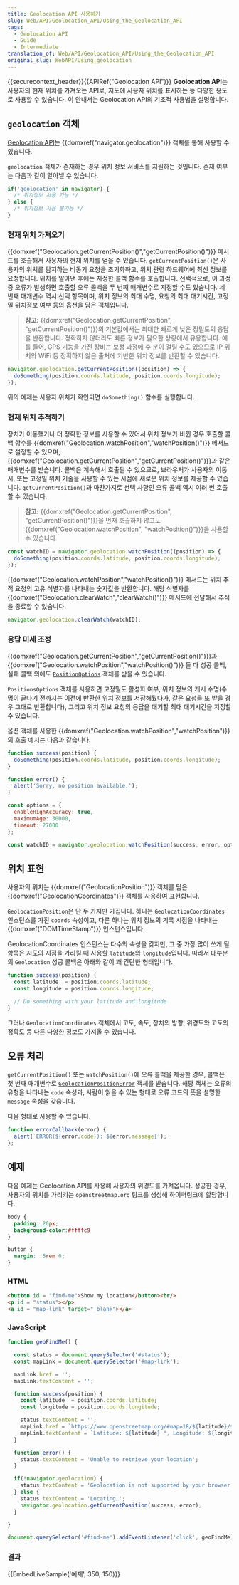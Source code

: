 ```yaml
---
title: Geolocation API 사용하기
slug: Web/API/Geolocation_API/Using_the_Geolocation_API
tags:
  - Geolocation API
  - Guide
  - Intermediate
translation_of: Web/API/Geolocation_API/Using_the_Geolocation_API
original_slug: WebAPI/Using_geolocation
---
```

{{securecontext_header}}{{APIRef("Geolocation API")}}
**Geolocation API**는 사용자의 현재 위치를 가져오는 API로, 지도에 사용자 위치를 표시하는 등 다양한 용도로 사용할 수 있습니다. 이 안내서는 Geolocation API의 기초적 사용법을 설명합니다.

## `geolocation` 객체

[Geolocation API](/ko/docs/Web/API/Geolocation_API)는 {{domxref("navigator.geolocation")}} 객체를 통해 사용할 수 있습니다.

`geolocation` 객체가 존재하는 경우 위치 정보 서비스를 지원하는 것입니다. 존재 여부는 다음과 같이 알아낼 수 있습니다.

```js
if('geolocation' in navigator) {
  /* 위치정보 사용 가능 */
} else {
  /* 위치정보 사용 불가능 */
}
```

### 현재 위치 가져오기

{{domxref("Geolocation.getCurrentPosition()","getCurrentPosition()")}} 메서드를 호출해서 사용자의 현재 위치를 얻을 수 있습니다. `getCurrentPosition()`은 사용자의 위치를 탐지하는 비동기 요청을 초기화하고, 위치 관련 하드웨어에 최신 정보를 요청합니다. 위치를 알아낸 후에는 지정한 콜백 함수를 호출합니다. 선택적으로, 이 과정 중 오류가 발생하면 호출할 오류 콜백을 두 번째 매개변수로 지정할 수도 있습니다. 세 번째 매개변수 역시 선택 항목이며, 위치 정보의 최대 수명, 요청의 최대 대기시간, 고정밀 위치정보 여부 등의 옵션을 담은 객체입니다.

> **참고:** {{domxref("Geolocation.getCurrentPosition", "getCurrentPosition()")}}의 기본값에서는 최대한 빠르게 낮은 정밀도의 응답을 반환합니다. 정확하지 않더라도 빠른 정보가 필요한 상황에서 유용합니다. 예를 들어, GPS 기능을 가진 장비는 보정 과정에 수 분이 걸릴 수도 있으므로 IP 위치와 WiFi 등 정확하지 않은 출처에 기반한 위치 정보를 반환할 수 있습니다.

```js
navigator.geolocation.getCurrentPosition((position) => {
  doSomething(position.coords.latitude, position.coords.longitude);
});
```

위의 예제는 사용자 위치가 확인되면 `doSomething()` 함수를 실행합니다.

### 현재 위치 추적하기

장치가 이동했거나 더 정확한 정보를 사용할 수 있어서 위치 정보가 바뀐 경우 호출할 콜백 함수를 {{domxref("Geolocation.watchPosition","watchPosition()")}} 메서드로 설정할 수 있으며, {{domxref("Geolocation.getCurrentPosition","getCurrentPosition()")}}과 같은 매개변수를 받습니다. 콜백은 계속해서 호출될 수 있으므로, 브라우저가 사용자의 이동 시, 또는 고정밀 위치 기술을 사용할 수 있는 시점에 새로운 위치 정보를 제공할 수 있습니다. `getCurrentPosition()`과 마찬가지로 선택 사항인 오류 콜백 역시 여러 번 호출할 수 있습니다.

> **참고:** {{domxref("Geolocation.getCurrentPosition", "getCurrentPosition()")}}을 먼저 호출하지 않고도 {{domxref("Geolocation.watchPosition", "watchPosition()")}}을 사용할 수 있습니다.

```js
const watchID = navigator.geolocation.watchPosition((position) => {
  doSomething(position.coords.latitude, position.coords.longitude);
});
```

{{domxref("Geolocation.watchPosition","watchPosition()")}} 메서드는 위치 추적 요청의 고유 식별자를 나타내는 숫자값을 반환합니다. 해당 식별자를 {{domxref("Geolocation.clearWatch","clearWatch()")}} 메서드에 전달해서 추적을 종료할 수 있습니다.

```js
navigator.geolocation.clearWatch(watchID);
```

### 응답 미세 조정

{{domxref("Geolocation.getCurrentPosition","getCurrentPosition()")}}과 {{domxref("Geolocation.watchPosition","watchPosition()")}} 둘 다 성공 콜백, 실패 콜백 외에도 [`PositionOptions`](/ko/docs/Web/API/PositionOptions) 객체를 받을 수 있습니다.

`PositionsOptions` 객체를 사용하면 고정밀도 활성화 여부, 위치 정보의 캐시 수명(수명이 끝나기 전까지는 이전에 반환한 위치 정보를 저장해뒀다가, 같은 요청을 또 받을 경우 그대로 반환합니다), 그리고 위치 정보 요청의 응답을 대기할 최대 대기시간을 지정할 수 있습니다.

옵션 객체를 사용한 {{domxref("Geolocation.watchPosition","watchPosition")}}의 호출 예시는 다음과 같습니다.

```js
function success(position) {
  doSomething(position.coords.latitude, position.coords.longitude);
}

function error() {
  alert('Sorry, no position available.');
}

const options = {
  enableHighAccuracy: true,
  maximumAge: 30000,
  timeout: 27000
};

const watchID = navigator.geolocation.watchPosition(success, error, options);
```

## 위치 표현

사용자의 위치는 {{domxref("GeolocationPosition")}} 객체를 담은 {{domxref("GeolocationCoordinates")}} 객체를 사용하여 표현합니다.

`GeolocationPosition`은 단 두 가지만 가집니다. 하나는 `GeolocationCoordinates` 인스턴스를 가진 `coords` 속성이고, 다른 하나는 위치 정보의 기록 시점을 나타내는 {{domxref("DOMTimeStamp")}} 인스턴스입니다.

GeolocationCoordinates 인스턴스는 다수의 속성을 갖지만, 그 중 가장 많이 쓰게 될 항목은 지도의 지점을 가리킬 때 사용할 `latitude`와 `longitude`입니다. 따라서 대부분의 `Geolocation` 성공 콜백은 아래와 같이 꽤 간단한 형태입니다.

```js
function success(position) {
  const latitude  = position.coords.latitude;
  const longitude = position.coords.longitude;

  // Do something with your latitude and longitude
}
```

그러나 `GeolocationCoordinates` 객체에서 고도, 속도, 장치의 방향, 위경도와 고도의 정확도 등 다른 다양한 정보도 가져올 수 있습니다.

## 오류 처리

`getCurrentPosition()` 또는 `watchPosition()`에 오류 콜백을 제공한 경우, 콜백은 첫 번째 매개변수로 [`GeolocationPositionError`](/ko/docs/Web/API/GeolocationPositionError) 객체를 받습니다. 해당 객체는 오류의 유형을 나타내는 `code` 속성과, 사람이 읽을 수 있는 형태로 오류 코드의 뜻을 설명한 `message` 속성을 갖습니다.

다음 형태로 사용할 수 있습니다.

```js
function errorCallback(error) {
  alert(`ERROR(${error.code}): ${error.message}`);
};
```

## 예제

다음 예제는 Geolocation API를 사용해 사용자의 위경도를 가져옵니다. 성공한 경우, 사용자의 위치를 가리키는 `openstreetmap.org` 링크를 생성해 하이퍼링크에 할당합니다.

```css hidden
body {
  padding: 20px;
  background-color:#ffffc9
}

button {
  margin: .5rem 0;
}
```

### HTML

```html
<button id = "find-me">Show my location</button><br/>
<p id = "status"></p>
<a id = "map-link" target="_blank"></a>
```

### JavaScript

```js
function geoFindMe() {

  const status = document.querySelector('#status');
  const mapLink = document.querySelector('#map-link');

  mapLink.href = '';
  mapLink.textContent = '';

  function success(position) {
    const latitude  = position.coords.latitude;
    const longitude = position.coords.longitude;

    status.textContent = '';
    mapLink.href = `https://www.openstreetmap.org/#map=18/${latitude}/${longitude}`;
    mapLink.textContent = `Latitude: ${latitude} °, Longitude: ${longitude} °`;
  }

  function error() {
    status.textContent = 'Unable to retrieve your location';
  }

  if(!navigator.geolocation) {
    status.textContent = 'Geolocation is not supported by your browser';
  } else {
    status.textContent = 'Locating…';
    navigator.geolocation.getCurrentPosition(success, error);
  }

}

document.querySelector('#find-me').addEventListener('click', geoFindMe);
```

### 결과

{{EmbedLiveSample('예제', 350, 150)}}
